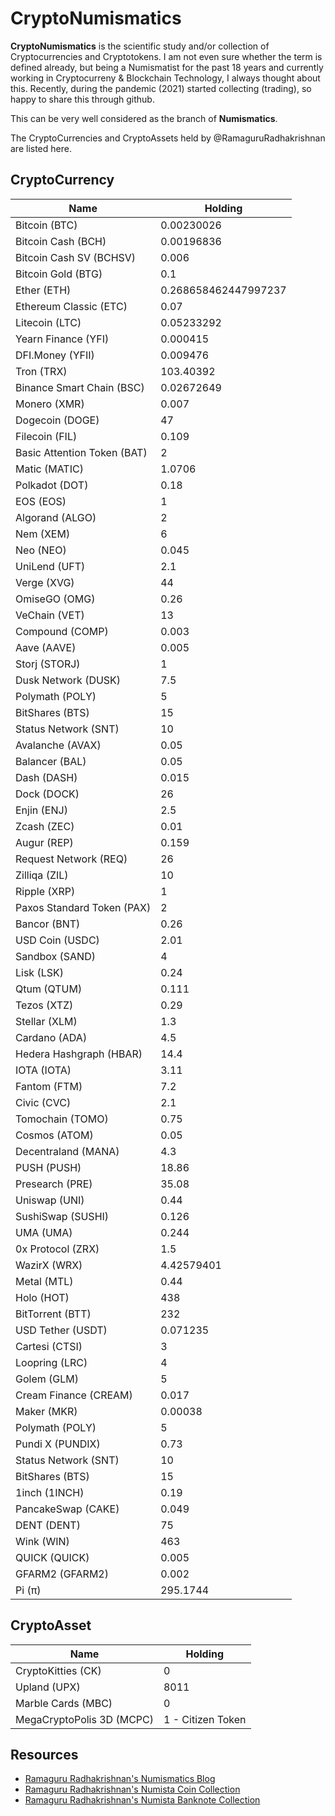 # CryptoNumismatics

**CryptoNumismatics** is the scientific study and/or collection of Cryptocurrencies and Cryptotokens. I am not even sure whether the term is defined already, but being a Numismatist for the past 18 years and currently working in Cryptocurreny & Blockchain Technology, I always thought about this. Recently, during the pandemic (2021) started collecting (trading), so happy to share this through github. 

This can be very well considered as the branch of **Numismatics**. 

The CryptoCurrencies and CryptoAssets held by @RamaguruRadhakrishnan are listed here.

## CryptoCurrency


| Name | Holding | 
|---|---|
| Bitcoin (BTC) | 0.00230026 | 
| Bitcoin Cash (BCH) | 0.00196836 | 
| Bitcoin Cash SV (BCHSV) | 0.006 | 
| Bitcoin Gold (BTG) | 0.1 | 
| Ether (ETH) | 0.268658462447997237 | 
| Ethereum Classic (ETC) | 0.07 | 
| Litecoin (LTC) | 0.05233292 | 
| Yearn Finance (YFI) | 0.000415 |
| DFI.Money (YFII) | 0.009476 |
| Tron (TRX) | 103.40392 | 
| Binance Smart Chain (BSC) | 0.02672649 |
| Monero (XMR) | 0.007 |
| Dogecoin (DOGE) | 47 |
| Filecoin (FIL) | 0.109 |
| Basic Attention Token (BAT) | 2 |
| Matic (MATIC) | 1.0706 |
| Polkadot (DOT) | 0.18 |
| EOS (EOS) | 1 |
| Algorand (ALGO) | 2 |
| Nem (XEM) | 6 |
| Neo (NEO) | 0.045 |
| UniLend (UFT) | 2.1 |
| Verge (XVG) | 44 | 
| OmiseGO (OMG) | 0.26 |
| VeChain (VET) | 13 |
| Compound (COMP) | 0.003 |
| Aave (AAVE) | 0.005 |
| Storj (STORJ) | 1 |
| Dusk Network (DUSK) | 7.5 |
| Polymath (POLY) | 5 |
| BitShares (BTS) | 15 |
| Status Network (SNT) | 10 |
| Avalanche (AVAX) | 0.05 | 
| Balancer (BAL) | 0.05 |
| Dash (DASH) | 0.015 | 
| Dock (DOCK) | 26 |
| Enjin (ENJ) | 2.5 |
| Zcash (ZEC) | 0.01 |
| Augur (REP) | 0.159 | 
| Request Network (REQ) | 26 | 
| Zilliqa (ZIL) | 10 |
| Ripple (XRP) | 1 |
| Paxos Standard Token (PAX) | 2 |
| Bancor (BNT) | 0.26 |
| USD Coin (USDC) | 2.01 |
| Sandbox (SAND) | 4 |
| Lisk (LSK) | 0.24 |
| Qtum (QTUM) | 0.111 |
| Tezos (XTZ) | 0.29 |
| Stellar (XLM) | 1.3 |
| Cardano (ADA) | 4.5 |
| Hedera Hashgraph (HBAR) | 14.4 |
| IOTA (IOTA) | 3.11 |
| Fantom (FTM) | 7.2 |
| Civic (CVC) | 2.1 |
| Tomochain (TOMO) | 0.75 | 
| Cosmos (ATOM) | 0.05 |
| Decentraland (MANA) | 4.3 |
| PUSH (PUSH) | 18.86 |
| Presearch (PRE) | 35.08 | 
| Uniswap (UNI) | 0.44 | 
| SushiSwap (SUSHI) | 0.126 |
| UMA (UMA) | 0.244 |
| 0x Protocol (ZRX) | 1.5 |
| WazirX (WRX) | 4.42579401 |
| Metal (MTL)| 0.44 |
| Holo (HOT) | 438 | 
| BitTorrent (BTT) | 232 |
| USD Tether (USDT) | 0.071235 |
| Cartesi (CTSI) | 3 | 
| Loopring (LRC) | 4 |
| Golem (GLM) | 5 |
| Cream Finance (CREAM) | 0.017 |
| Maker (MKR) | 0.00038 | 
| Polymath (POLY) | 5 |
| Pundi X (PUNDIX) | 0.73 |
| Status Network (SNT) | 10 |
| BitShares (BTS) | 15 |
| 1inch (1INCH) | 0.19 |
| PancakeSwap (CAKE) | 0.049 | 
| DENT (DENT) | 75 |
| Wink (WIN) | 463 | 
| QUICK (QUICK) | 0.005 |
| GFARM2 (GFARM2) | 0.002 |
| Pi (π) | 295.1744 |

## CryptoAsset

| Name | Holding | 
|---|---|
| CryptoKitties (CK) | 0 | 
| Upland (UPX) | 8011 |
| Marble Cards (MBC) | 0 | 
| MegaCryptoPolis 3D (MCPC) | 1 - Citizen Token |


## Resources 
- [Ramaguru Radhakrishnan's Numismatics Blog](https://ramaguru.blogspot.com/p/ramagurus-numismatics.html)
- [Ramaguru Radhakrishnan's Numista Coin Collection](https://en.numista.com/vous/vos_pieces.php?user=76364&ct=coin)
- [Ramaguru Radhakrishnan's Numista Banknote Collection](https://en.numista.com/vous/vos_pieces.php?user=76364&ct=banknote)

